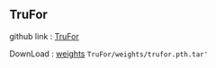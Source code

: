## TruFor
github link : [TruFor](https://github.com/grip-unina/TruFor)

DownLoad : [weights](https://www.grip.unina.it/download/prog/TruFor/TruFor_weights.zip)
```TruFor/weights/trufor.pth.tar'```